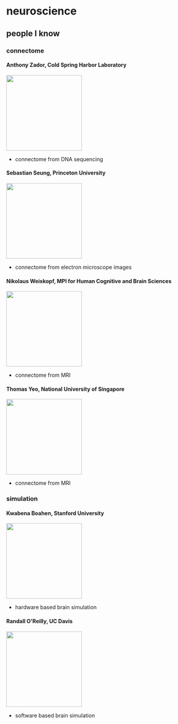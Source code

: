 
# neuroscience

## people I know

### connectome

#### Anthony Zador, Cold Spring Harbor Laboratory

<img src="https://www.cshl.edu/wp-content/uploads/2022/02/Anthony-Zador_profile.jpg" width="200">

- connectome from DNA sequencing

#### Sebastian Seung, Princeton University

<img src="https://pni.princeton.edu/sites/default/files/styles/people_directory/public/images/faculty-details/seung.jpg?itok=S_aPILT4" width="200">

- connectome from electron microscope images

#### Nikolaus Weiskopf, MPI for Human Cognitive and Brain Sciences

<img src="https://pbs.twimg.com/profile_images/1012783452561829888/1DVGKCE2_400x400.jpg" width="200">

- connectome from MRI

#### Thomas Yeo, National University of Singapore

<img src="https://scholar.googleusercontent.com/citations?view_op=medium_photo&user=BOUzsU8AAAAJ&citpid=4" width="200">

- connectome from MRI

### simulation

#### Kwabena Boahen, Stanford University

<img src="https://pi.tedcdn.com/r/pe.tedcdn.com/images/ted/49862_254x191.jpg?w=255" width="200">

- hardware based brain simulation

#### Randall O'Reilly, UC Davis

<img src="https://psychology.ucdavis.edu/people/oreilly/image_normal" width="200">

- software based brain simulation
